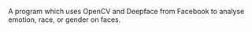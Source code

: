 
A program which uses OpenCV and Deepface from Facebook to analyse emotion, race, or gender on faces.